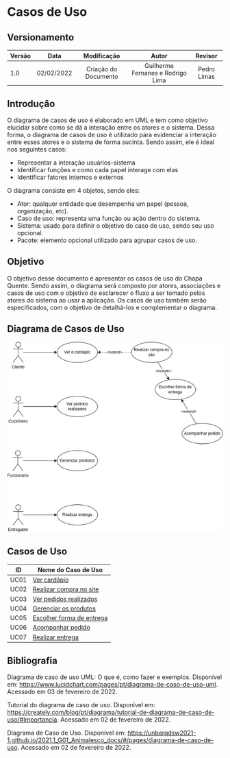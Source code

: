 # Casos de Uso

## Versionamento

| Versão |    Data    |     Modificação      |               Autor               |   Revisor   |
| ------ | :--------: | :------------------: | :-------------------------------: | :---------: |
| 1.0    | 02/02/2022 | Criação do Documento | Guilherme Fernanes e Rodrigo Lima | Pedro Limas |

## Introdução

O diagrama de casos de uso é elaborado em UML e tem como objetivo elucidar sobre como se dá a interação entre os atores e o sistema. Dessa forma, o diagrama de casos de uso é utilizado para evidenciar a interação entre esses atores e o sistema de forma sucinta. Sendo assim, ele é ideal nos seguintes casos:
- Representar a interação usuários-sistema
- Identificar funções e como cada papel interage com elas
- Identificar fatores internos e externos

O diagrama consiste em 4 objetos, sendo eles:
- Ator: qualquer entidade que desempenha um papel (pessoa, organização, etc).
- Caso de uso: representa uma função ou ação dentro do sistema.
- Sistema: usado para definir o objetivo do caso de uso, sendo seu uso opcional.
- Pacote: elemento opcional utilizado para agrupar casos de uso.

## Objetivo

O objetivo desse documento é apresentar os casos de uso do Chapa Quente. Sendo assim, o diagrama será composto por atores, associações e casos de uso com o objetivo de esclarecer o fluxo a ser tomado pelos atores do sistema ao usar a aplicação. Os casos de uso também serão especificados, com o objetivo de detalhá-los e complementar o diagrama. 

## Diagrama de Casos de Uso

![Diagrama de Casos de Uso](./../../assets/images/diagrama_casos_de_uso.jpg)

## Casos de Uso

| ID   | Nome do Caso de Uso                                                     |
| ---- | ----------------------------------------------------------------------- |
| UC01 | [Ver cardápio](./../../pages/fase_01/casos_de_uso/uc01.md)              |
| UC02 | [Realizar compra no site](./../../pages/fase_01/casos_de_uso/uc02.md)   |
| UC03 | [Ver pedidos realizados](./../../pages/fase_01/casos_de_uso/uc03.md)    |
| UC04 | [Gerenciar os produtos](./../../pages/fase_01/casos_de_uso/uc04.md)     |
| UC05 | [Escolher forma de entrega](./../../pages/fase_01/casos_de_uso/uc05.md) |
| UC06 | [Acompanhar pedido](./../../pages/fase_01/casos_de_uso/uc06.md)         |
| UC07 | [Realizar entrega](./../../pages/fase_01/casos_de_uso/uc07.md)          |

## Bibliografia

Diagrama de caso de uso UML: O que é, como fazer e exemplos. Disponível em: https://www.lucidchart.com/pages/pt/diagrama-de-caso-de-uso-uml. Acessado em 03 de fevereiro de 2022.</p>
Tutorial do diagrama de caso de uso. Disponível em: https://creately.com/blog/pt/diagrama/tutorial-de-diagrama-de-caso-de-uso/#Importancia. Acessado em 02 de fevereiro de 2022.</p>
Diagrama de Caso de Uso. Disponível em: https://unbarqdsw2021-1.github.io/2021.1_G01_Animalesco_docs/#/pages/diagrama-de-caso-de-uso. Acessado em 02 de fevereiro de 2022.</p>